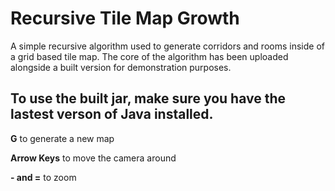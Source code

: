 # Recursive Tile Map Growth

A simple recursive algorithm used to generate corridors and rooms inside of a grid based tile map. 
The core of the algorithm has been uploaded alongside a built version for demonstration purposes.

## To use the built jar, make sure you have the lastest verson of Java installed.

**G** to generate a new map

**Arrow Keys** to move the camera around

**- and =** to zoom
